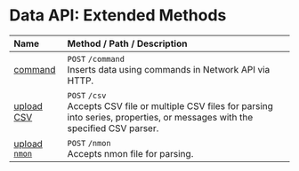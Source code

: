 # Data API: Extended Methods

| **Name** | **Method** / **Path** / **Description** |
|:---|:---|
| [command](./command.md) | `POST` `/command` <br>Inserts data using commands in Network API via HTTP.|
| [upload CSV](./csv-upload.md) | `POST` `/csv` <br>Accepts CSV file or multiple CSV files for parsing into series, properties, or messages with the specified CSV parser.|
| [upload `nmon`](./nmon-upload.md) | `POST` `/nmon` <br>Accepts nmon file for parsing.|